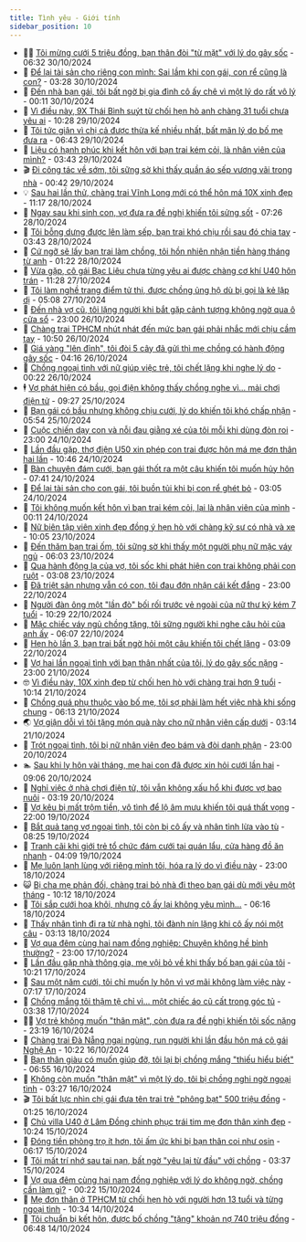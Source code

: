 ```yaml
---
title: Tình yêu - Giới tính
sidebar_position: 10
---
```


<!-- dantri-tinh-yeu-gioi-tinh:START -->
- 👨‍🏫 [Tôi mừng cưới 5 triệu đồng, bạn thân đòi &quot;từ mặt&quot; với lý do gây sốc](https://dantri.com.vn/tinh-yeu-gioi-tinh/toi-mung-cuoi-5-trieu-dong-ban-than-doi-tu-mat-voi-ly-do-gay-soc-20241030115528317.htm) - 06:32 30/10/2024
- 🦣 [Để lại tài sản cho riêng con mình: Sai lầm khi con gái, con rể cũng là con?](https://dantri.com.vn/tinh-yeu-gioi-tinh/de-lai-tai-san-cho-rieng-con-minh-sai-lam-khi-con-gai-con-re-cung-la-con-20241028175246540.htm) - 03:28 30/10/2024
- 🔭 [Đến nhà bạn gái, tôi bất ngờ bị gia đình cô ấy chê vì một lý do rất vô lý](https://dantri.com.vn/tinh-yeu-gioi-tinh/den-nha-ban-gai-toi-bat-ngo-bi-gia-dinh-co-ay-che-vi-mot-ly-do-rat-vo-ly-20241029114037523.htm) - 00:11 30/10/2024
- 🧐 [Vì điều này, 9X Thái Bình suýt từ chối hẹn hò anh chàng 31 tuổi chưa yêu ai](https://dantri.com.vn/tinh-yeu-gioi-tinh/vi-dieu-nay-9x-thai-binh-suyt-tu-choi-hen-ho-anh-chang-31-tuoi-chua-yeu-ai-20241029090652877.htm) - 10:28 29/10/2024
- 🫶 [Tôi tức giận vì chị cả được thừa kế nhiều nhất, bất mãn lý do bố mẹ đưa ra](https://dantri.com.vn/tinh-yeu-gioi-tinh/toi-tuc-gian-vi-chi-ca-duoc-thua-ke-nhieu-nhat-bat-man-ly-do-bo-me-dua-ra-20241028164952567.htm) - 06:43 29/10/2024
- 💃 [Liệu có hạnh phúc khi kết hôn với bạn trai kém cỏi, là nhân viên của mình?](https://dantri.com.vn/tinh-yeu-gioi-tinh/lieu-co-hanh-phuc-khi-ket-hon-voi-ban-trai-kem-coi-la-nhan-vien-cua-minh-20241028162009433.htm) - 03:43 29/10/2024
- 🎬 [Đi công tác về sớm, tôi sững sờ khi thấy quần áo sếp vương vãi trong nhà](https://dantri.com.vn/tinh-yeu-gioi-tinh/di-cong-tac-ve-som-toi-sung-so-khi-thay-quan-ao-sep-vuong-vai-trong-nha-20241022180338673.htm) - 00:42 29/10/2024
- 💡 [Sau hai lần thử, chàng trai Vĩnh Long mới có thể hôn má 10X xinh đẹp](https://dantri.com.vn/tinh-yeu-gioi-tinh/sau-hai-lan-thu-chang-trai-vinh-long-moi-co-the-hon-ma-10x-xinh-dep-20241028085029272.htm) - 11:17 28/10/2024
- 🙉 [Ngay sau khi sinh con, vợ đưa ra đề nghị khiến tôi sửng sốt](https://dantri.com.vn/tinh-yeu-gioi-tinh/ngay-sau-khi-sinh-con-vo-dua-ra-de-nghi-khien-toi-sung-sot-20241028114550718.htm) - 07:26 28/10/2024
- 🚦 [Tôi bỗng dưng được lên làm sếp, bạn trai khó chịu rồi sau đó chia tay](https://dantri.com.vn/tinh-yeu-gioi-tinh/toi-bong-dung-duoc-len-lam-sep-ban-trai-kho-chiu-roi-sau-do-chia-tay-20241026154412339.htm) - 03:43 28/10/2024
- 🥸 [Cứ ngỡ sẽ lấy bạn trai làm chồng, tôi hồn nhiên nhận tiền hàng tháng từ anh](https://dantri.com.vn/tinh-yeu-gioi-tinh/cu-ngo-se-lay-ban-trai-lam-chong-toi-hon-nhien-nhan-tien-hang-thang-tu-anh-20241026202259090.htm) - 01:22 28/10/2024
- 🤡 [Vừa gặp, cô gái Bạc Liêu chưa từng yêu ai được chàng cơ khí U40 hôn trán](https://dantri.com.vn/tinh-yeu-gioi-tinh/vua-gap-co-gai-bac-lieu-chua-tung-yeu-ai-duoc-chang-co-khi-u40-hon-tran-20241027032453921.htm) - 11:28 27/10/2024
- 🦩 [Tôi làm nghề trang điểm tử thi, được chồng ủng hộ dù bị gọi là kẻ lập dị](https://dantri.com.vn/tinh-yeu-gioi-tinh/toi-lam-nghe-trang-diem-tu-thi-duoc-chong-ung-ho-du-bi-goi-la-ke-lap-di-20241025230501512.htm) - 05:08 27/10/2024
- 🤡 [Đến nhà vợ cũ, tôi lặng người khi bắt gặp cảnh tượng không ngờ qua ô cửa sổ](https://dantri.com.vn/tinh-yeu-gioi-tinh/den-nha-vo-cu-toi-lang-nguoi-khi-bat-gap-canh-tuong-khong-ngo-qua-o-cua-so-20241025201144333.htm) - 23:00 26/10/2024
- 🌊 [Chàng trai TPHCM nhút nhát đến mức bạn gái phải nhắc mới chịu cầm tay](https://dantri.com.vn/tinh-yeu-gioi-tinh/chang-trai-tphcm-nhut-nhat-den-muc-ban-gai-phai-nhac-moi-chiu-cam-tay-20241025135630578.htm) - 10:50 26/10/2024
- 🐘 [Giá vàng &quot;lên đỉnh&quot;, tôi đòi 5 cây đã gửi thì mẹ chồng có hành động gây sốc](https://dantri.com.vn/tinh-yeu-gioi-tinh/gia-vang-len-dinh-toi-doi-5-cay-da-gui-thi-me-chong-co-hanh-dong-gay-soc-20241025115946529.htm) - 04:16 26/10/2024
- 🚀 [Chồng ngoại tình với nữ giúp việc trẻ, tôi chết lặng khi nghe lý do](https://dantri.com.vn/tinh-yeu-gioi-tinh/chong-ngoai-tinh-voi-nu-giup-viec-tre-toi-chet-lang-khi-nghe-ly-do-20241025110633873.htm) - 00:22 26/10/2024
- 🕴 [Vợ phát hiện có bầu, gọi điện không thấy chồng nghe vì... mải chơi điện tử](https://dantri.com.vn/tinh-yeu-gioi-tinh/vo-phat-hien-co-bau-goi-dien-khong-thay-chong-nghe-vi-mai-choi-dien-tu-20241025131908975.htm) - 09:27 25/10/2024
- 🚀 [Bạn gái có bầu nhưng không chịu cưới, lý do khiến tôi khó chấp nhận](https://dantri.com.vn/tinh-yeu-gioi-tinh/ban-gai-co-bau-nhung-khong-chiu-cuoi-ly-do-khien-toi-kho-chap-nhan-20241025092050038.htm) - 05:54 25/10/2024
- 👺 [Cuộc chiến dạy con và nỗi đau giằng xé của tôi mỗi khi dùng đòn roi](https://dantri.com.vn/tinh-yeu-gioi-tinh/cuoc-chien-day-con-va-noi-dau-giang-xe-cua-toi-moi-khi-dung-don-roi-20241021152643756.htm) - 23:00 24/10/2024
- 💄 [Lần đầu gặp, thợ điện U50 xin phép con trai được hôn má mẹ đơn thân hai lần](https://dantri.com.vn/tinh-yeu-gioi-tinh/lan-dau-gap-tho-dien-u50-xin-phep-con-trai-duoc-hon-ma-me-don-than-hai-lan-20241023092511274.htm) - 10:46 24/10/2024
- 🌊 [Bàn chuyện đám cưới, bạn gái thốt ra một câu khiến tôi muốn hủy hôn](https://dantri.com.vn/tinh-yeu-gioi-tinh/ban-chuyen-dam-cuoi-ban-gai-thot-ra-mot-cau-khien-toi-muon-huy-hon-20241024090231255.htm) - 07:41 24/10/2024
- 🚦 [Để lại tài sản cho con gái, tôi buồn tủi khi bị con rể ghét bỏ](https://dantri.com.vn/tinh-yeu-gioi-tinh/de-lai-tai-san-cho-con-gai-toi-buon-tui-khi-bi-con-re-ghet-bo-20241023161328647.htm) - 03:05 24/10/2024
- 👹 [Tôi không muốn kết hôn vì bạn trai kém cỏi, lại là nhân viên của mình](https://dantri.com.vn/tinh-yeu-gioi-tinh/toi-khong-muon-ket-hon-vi-ban-trai-kem-coi-lai-la-nhan-vien-cua-minh-20240905214752814.htm) - 00:11 24/10/2024
- 🚀 [Nữ biên tập viên xinh đẹp đồng ý hẹn hò với chàng kỹ sư có nhà và xe](https://dantri.com.vn/tinh-yeu-gioi-tinh/nu-bien-tap-vien-xinh-dep-dong-y-hen-ho-voi-chang-ky-su-co-nha-va-xe-20241022084231901.htm) - 10:05 23/10/2024
- 🌁 [Đến thăm bạn trai ốm, tôi sững sờ khi thấy một người phụ nữ mặc váy ngủ](https://dantri.com.vn/tinh-yeu-gioi-tinh/den-tham-ban-trai-om-toi-sung-so-khi-thay-mot-nguoi-phu-nu-mac-vay-ngu-20241022095730873.htm) - 06:03 23/10/2024
- 🧰 [Qua hành động lạ của vợ, tôi sốc khi phát hiện con trai không phải con ruột](https://dantri.com.vn/tinh-yeu-gioi-tinh/qua-hanh-dong-la-cua-vo-toi-soc-khi-phat-hien-con-trai-khong-phai-con-ruot-20241021145935123.htm) - 03:08 23/10/2024
- 🦅 [Đã triệt sản nhưng vẫn có con, tôi đau đớn nhận cái kết đắng](https://dantri.com.vn/tinh-yeu-gioi-tinh/da-triet-san-nhung-van-co-con-toi-dau-don-nhan-cai-ket-dang-20241021151556984.htm) - 23:00 22/10/2024
- 🌈 [Người đàn ông một &quot;lần đò&quot; bối rối trước vẻ ngoài của nữ thư ký kém 7 tuổi](https://dantri.com.vn/tinh-yeu-gioi-tinh/nguoi-dan-ong-mot-lan-do-boi-roi-truoc-ve-ngoai-cua-nu-thu-ky-kem-7-tuoi-20241021040333742.htm) - 10:29 22/10/2024
- 🌋 [Mặc chiếc váy ngủ chồng tặng, tôi sững người khi nghe câu hỏi của anh ấy](https://dantri.com.vn/tinh-yeu-gioi-tinh/mac-chiec-vay-ngu-chong-tang-toi-sung-nguoi-khi-nghe-cau-hoi-cua-anh-ay-20241021081356473.htm) - 06:07 22/10/2024
- 👺 [Hẹn hò lần 3, bạn trai bất ngờ hỏi một câu khiến tôi chết lặng](https://dantri.com.vn/tinh-yeu-gioi-tinh/hen-ho-lan-3-ban-trai-bat-ngo-hoi-mot-cau-khien-toi-chet-lang-20241019113717439.htm) - 03:09 22/10/2024
- 🎃 [Vợ hai lần ngoại tình với bạn thân nhất của tôi, lý do gây sốc nặng](https://dantri.com.vn/tinh-yeu-gioi-tinh/vo-hai-lan-ngoai-tinh-voi-ban-than-nhat-cua-toi-ly-do-gay-soc-nang-20241019174355855.htm) - 23:00 21/10/2024
- 🤓 [Vì điều này, 10X xinh đẹp từ chối hẹn hò với chàng trai hơn 9 tuổi](https://dantri.com.vn/tinh-yeu-gioi-tinh/vi-dieu-nay-10x-xinh-dep-tu-choi-hen-ho-voi-chang-trai-hon-9-tuoi-20241020131309250.htm) - 10:14 21/10/2024
- 🤠 [Chồng quá phụ thuộc vào bố mẹ, tôi sợ phải làm hết việc nhà khi sống chung](https://dantri.com.vn/tinh-yeu-gioi-tinh/chong-qua-phu-thuoc-vao-bo-me-toi-so-phai-lam-het-viec-nha-khi-song-chung-20241018181021556.htm) - 06:13 21/10/2024
- 🌏 [Vợ giận dỗi vì tôi tặng món quà này cho nữ nhân viên cấp dưới](https://dantri.com.vn/tinh-yeu-gioi-tinh/vo-gian-doi-vi-toi-tang-mon-qua-nay-cho-nu-nhan-vien-cap-duoi-20241018094216262.htm) - 03:14 21/10/2024
- 🚀 [Trót ngoại tình, tôi bị nữ nhân viên đeo bám và đòi danh phận](https://dantri.com.vn/tinh-yeu-gioi-tinh/trot-ngoai-tinh-toi-bi-nu-nhan-vien-deo-bam-va-doi-danh-phan-20241012200312306.htm) - 23:00 20/10/2024
- 🏊 [Sau khi ly hôn vài tháng, mẹ hai con đã được xin hỏi cưới lần hai](https://dantri.com.vn/tinh-yeu-gioi-tinh/sau-khi-ly-hon-vai-thang-me-hai-con-da-duoc-xin-hoi-cuoi-lan-hai-20241019144340414.htm) - 09:06 20/10/2024
- 🦒 [Nghỉ việc ở nhà chơi điện tử, tôi vẫn không xấu hổ khi được vợ bao nuôi](https://dantri.com.vn/tinh-yeu-gioi-tinh/nghi-viec-o-nha-choi-dien-tu-toi-van-khong-xau-ho-khi-duoc-vo-bao-nuoi-20241019164058752.htm) - 03:19 20/10/2024
- 💂 [Vợ kêu bị mất trộm tiền, vô tình để lộ âm mưu khiến tôi quá thất vọng](https://dantri.com.vn/tinh-yeu-gioi-tinh/vo-keu-bi-mat-trom-tien-vo-tinh-de-lo-am-muu-khien-toi-qua-that-vong-20241019100311338.htm) - 22:00 19/10/2024
- 💫 [Bắt quả tang vợ ngoại tình, tôi còn bị cô ấy và nhân tình lừa vào tù](https://dantri.com.vn/tinh-yeu-gioi-tinh/bat-qua-tang-vo-ngoai-tinh-toi-con-bi-co-ay-va-nhan-tinh-lua-vao-tu-20241014162203178.htm) - 08:25 19/10/2024
- 🧠 [Tranh cãi khi giới trẻ tổ chức đám cưới tại quán lẩu, cửa hàng đồ ăn nhanh](https://dantri.com.vn/tinh-yeu-gioi-tinh/tranh-cai-khi-gioi-tre-to-chuc-dam-cuoi-tai-quan-lau-cua-hang-do-an-nhanh-20241018190112229.htm) - 04:09 19/10/2024
- 🎡 [Mẹ luôn lạnh lùng với riêng mình tôi, hóa ra lý do vì điều này](https://dantri.com.vn/tinh-yeu-gioi-tinh/me-luon-lanh-lung-voi-rieng-minh-toi-hoa-ra-ly-do-vi-dieu-nay-20241017205908218.htm) - 23:00 18/10/2024
- 😺 [Bị cha mẹ phản đối, chàng trai bỏ nhà đi theo bạn gái dù mới yêu một tháng](https://dantri.com.vn/tinh-yeu-gioi-tinh/bi-cha-me-phan-doi-chang-trai-bo-nha-di-theo-ban-gai-du-moi-yeu-mot-thang-20241018084343790.htm) - 10:12 18/10/2024
- 🥰 [Tôi sắp cưới hoa khôi, nhưng cô ấy lại không yêu mình...](https://dantri.com.vn/tinh-yeu-gioi-tinh/toi-sap-cuoi-hoa-khoi-nhung-co-ay-lai-khong-yeu-minh-20241017205157417.htm) - 06:16 18/10/2024
- 🐲 [Thấy nhân tình đi ra từ nhà nghỉ, tôi đành nín lặng khi cô ấy nói một câu](https://dantri.com.vn/tinh-yeu-gioi-tinh/thay-nhan-tinh-di-ra-tu-nha-nghi-toi-danh-nin-lang-khi-co-ay-noi-mot-cau-20241016152111852.htm) - 03:13 18/10/2024
- 🌝 [Vợ qua đêm cùng hai nam đồng nghiệp: Chuyện không hề bình thường?](https://dantri.com.vn/tinh-yeu-gioi-tinh/vo-qua-dem-cung-hai-nam-dong-nghiep-chuyen-khong-he-binh-thuong-20241017214521760.htm) - 23:00 17/10/2024
- 🐲 [Lần đầu gặp nhà thông gia, mẹ vội bỏ về khi thấy bố bạn gái của tôi](https://dantri.com.vn/tinh-yeu-gioi-tinh/lan-dau-gap-nha-thong-gia-me-voi-bo-ve-khi-thay-bo-ban-gai-cua-toi-20241017154043480.htm) - 10:21 17/10/2024
- 📝 [Sau một năm cưới, tôi chỉ muốn ly hôn vì vợ mãi không làm việc này](https://dantri.com.vn/tinh-yeu-gioi-tinh/sau-mot-nam-cuoi-toi-chi-muon-ly-hon-vi-vo-mai-khong-lam-viec-nay-20241015114048108.htm) - 07:17 17/10/2024
- 🦏 [Chồng mắng tôi thậm tệ chỉ vì... một chiếc áo cũ cất trong góc tủ](https://dantri.com.vn/tinh-yeu-gioi-tinh/chong-mang-toi-tham-te-chi-vi-mot-chiec-ao-cu-cat-trong-goc-tu-20241015114558952.htm) - 03:38 17/10/2024
- 🧑‍🏫 [Vợ trẻ không muốn &quot;thân mật&quot;, còn đưa ra đề nghị khiến tôi sốc nặng](https://dantri.com.vn/tinh-yeu-gioi-tinh/vo-tre-khong-muon-than-mat-con-dua-ra-de-nghi-khien-toi-soc-nang-20241014221605418.htm) - 23:19 16/10/2024
- 🦍 [Chàng trai Đà Nẵng ngại ngùng, run người khi lần đầu hôn má cô gái Nghệ An](https://dantri.com.vn/tinh-yeu-gioi-tinh/chang-trai-da-nang-ngai-ngung-run-nguoi-khi-lan-dau-hon-ma-co-gai-nghe-an-20241016070456793.htm) - 10:22 16/10/2024
- 🌋 [Bạn thân giàu có muốn giúp đỡ, tôi lại bị chồng mắng &quot;thiếu hiểu biết&quot;](https://dantri.com.vn/tinh-yeu-gioi-tinh/ban-than-giau-co-muon-giup-do-toi-lai-bi-chong-mang-thieu-hieu-biet-20241015101711894.htm) - 06:55 16/10/2024
- 💯 [Không còn muốn &quot;thân mật&quot; vì một lý do, tôi bị chồng nghi ngờ ngoại tình](https://dantri.com.vn/tinh-yeu-gioi-tinh/khong-con-muon-than-mat-vi-mot-ly-do-toi-bi-chong-nghi-ngo-ngoai-tinh-20241014230131287.htm) - 03:27 16/10/2024
- 🎬 [Tôi bất lực nhìn chị gái đưa tên trai trẻ &quot;phông bạt&quot; 500 triệu đồng](https://dantri.com.vn/tinh-yeu-gioi-tinh/toi-bat-luc-nhin-chi-gai-dua-ten-trai-tre-phong-bat-500-trieu-dong-20241008212058175.htm) - 01:25 16/10/2024
- 📝 [Chủ villa U40 ở Lâm Đồng chinh phục trái tim mẹ đơn thân xinh đẹp](https://dantri.com.vn/tinh-yeu-gioi-tinh/chu-villa-u40-o-lam-dong-chinh-phuc-trai-tim-me-don-than-xinh-dep-20241015072607154.htm) - 10:24 15/10/2024
- 🧐 [Đóng tiền phòng trọ ít hơn, tôi ấm ức khi bị bạn thân coi như osin](https://dantri.com.vn/tinh-yeu-gioi-tinh/dong-tien-phong-tro-it-hon-toi-am-uc-khi-bi-ban-than-coi-nhu-osin-20241015115121240.htm) - 06:17 15/10/2024
- 🤠 [Tôi mất trí nhớ sau tai nạn, bất ngờ &quot;yêu lại từ đầu&quot; với chồng](https://dantri.com.vn/tinh-yeu-gioi-tinh/toi-mat-tri-nho-sau-tai-nan-bat-ngo-yeu-lai-tu-dau-voi-chong-20241011122823465.htm) - 03:37 15/10/2024
- 💼 [Vợ qua đêm cùng hai nam đồng nghiệp với lý do không ngờ, chồng cần làm gì?](https://dantri.com.vn/tinh-yeu-gioi-tinh/vo-qua-dem-cung-hai-nam-dong-nghiep-voi-ly-do-khong-ngo-chong-can-lam-gi-20241014145927689.htm) - 00:22 15/10/2024
- 💪 [Mẹ đơn thân ở TPHCM từ chối hẹn hò với người hơn 13 tuổi và từng ngoại tình](https://dantri.com.vn/tinh-yeu-gioi-tinh/me-don-than-o-tphcm-tu-choi-hen-ho-voi-nguoi-hon-13-tuoi-va-tung-ngoai-tinh-20241014073557265.htm) - 10:34 14/10/2024
- 💂 [Tôi chuẩn bị kết hôn, được bố chồng &quot;tặng&quot; khoản nợ 740 triệu đồng](https://dantri.com.vn/tinh-yeu-gioi-tinh/toi-chuan-bi-ket-hon-duoc-bo-chong-tang-khoan-no-740-trieu-dong-20241011113709686.htm) - 06:48 14/10/2024<!-- dantri-tinh-yeu-gioi-tinh:END -->
